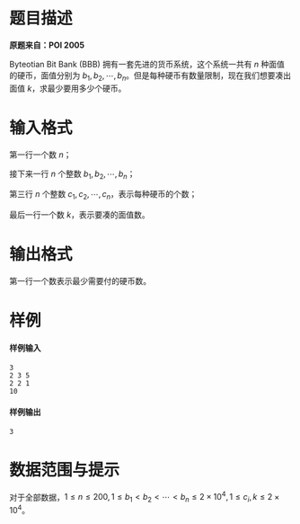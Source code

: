 
# 题目描述

**原题来自：POI 2005**

Byteotian Bit Bank (BBB) 拥有一套先进的货币系统，这个系统一共有 $n$ 种面值的硬币，面值分别为 $b_1, b_2,\cdots , b_n$。但是每种硬币有数量限制，现在我们想要凑出面值 $k$，求最少要用多少个硬币。

# 输入格式

第一行一个数 $n$；

接下来一行 $n$ 个整数 $b_1, b_2,\cdots , b_n$；

第三行 $n$ 个整数 $c_1,c_2,\cdots ,c_n$，表示每种硬币的个数；

最后一行一个数 $k$，表示要凑的面值数。


# 输出格式

第一行一个数表示最少需要付的硬币数。

# 样例

#### 样例输入
```plain
3
2 3 5
2 2 1
10
```

#### 样例输出
```plain
3
```

# 数据范围与提示

对于全部数据，$1\le n\le 200,1\le b_1\lt b_2\lt \cdots \lt b_n\le 2\times 10^4,1\le c_i,k\le 2\times 10^4$。

